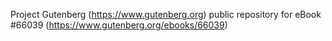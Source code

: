 Project Gutenberg (https://www.gutenberg.org) public repository for
eBook #66039 (https://www.gutenberg.org/ebooks/66039)
